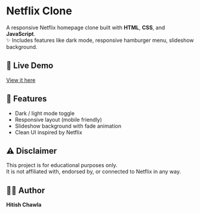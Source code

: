 # Netflix Clone

A responsive Netflix homepage clone built with **HTML**, **CSS**, and **JavaScript**.  
✨ Includes features like dark mode, responsive hamburger menu, slideshow background.

## 🔗 Live Demo
[View it here](https://hitishc47.github.io/Netflix-Clone/)

## 📂 Features
- Dark / light mode toggle
- Responsive layout (mobile friendly)
- Slideshow background with fade animation
- Clean UI inspired by Netflix

## ⚠️ Disclaimer
This project is for educational purposes only.  
It is not affiliated with, endorsed by, or connected to Netflix in any way.

## 🧑‍💻 Author
**Hitish Chawla**

